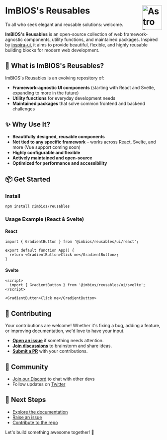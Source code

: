 # ImBIOS's Reusables <picture><source media="(prefers-color-scheme: dark)" srcset="https://astro.build/assets/press/astro-icon-light.png"><source media="(prefers-color-scheme: light)" srcset="https://astro.build/assets/press/astro-icon-dark.png"><img align="right" valign="center" height="79" width="63" src="https://astro.build/assets/press/astro-icon-dark.png" alt="Astro logo" /></picture>

To all who seek elegant and reusable solutions: welcome.

**ImBIOS's Reusables** is an open-source collection of web framework-agnostic components, utility functions, and maintained packages. Inspired by [inspira-ui](https://github.com/unovue/inspira-ui), it aims to provide beautiful, flexible, and highly reusable building blocks for modern web development.

## 🚀 What is ImBIOS's Reusables?

ImBIOS's Reusables is an evolving repository of:

- **Framework-agnostic UI components** (starting with React and Svelte, expanding to more in the future)
- **Utility functions** for everyday development needs
- **Maintained packages** that solve common frontend and backend challenges

## ✨ Why Use It?

- **Beautifully designed, reusable components**
- **Not tied to any specific framework** – works across React, Svelte, and more (Vue support coming soon)
- **Highly configurable and flexible**
- **Actively maintained and open-source**
- **Optimized for performance and accessibility**

## 📦 Get Started

### Install

```sh
npm install @imbios/reusables
```

### Usage Example (React & Svelte)

#### React

```tsx
import { GradientButton } from '@imbios/reusables/ui/react';

export default function App() {
  return <GradientButton>Click me</GradientButton>;
}
```

#### Svelte

```svelte
<script>
  import { GradientButton } from '@imbios/reusables/ui/svelte';
</script>

<GradientButton>Click me</GradientButton>
```

## 🌱 Contributing

Your contributions are welcome! Whether it's fixing a bug, adding a feature, or improving documentation, we'd love to have your input.

- **[Open an issue](https://github.com/ImBIOS/reusables/issues/new/choose)** if something needs attention.
- **[Join discussions](https://github.com/ImBIOS/reusables/discussions)** to brainstorm and share ideas.
- **[Submit a PR](https://github.com/ImBIOS/reusables/pulls)** with your contributions.

## 💬 Community

- [Join our Discord](https://discord.gg/your-invite) to chat with other devs
- Follow updates on [Twitter](https://twitter.com/ImBIOS)

## 🔗 Next Steps

- [Explore the documentation](https://reusables.imbios.dev/)
- [Raise an issue](https://github.com/ImBIOS/reusables/issues/new)
- [Contribute to the repo](https://github.com/ImBIOS/reusables)

Let's build something awesome together! 🚀
